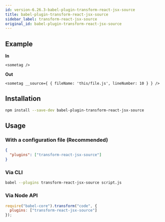 ```yaml
---
id: version-6.26.3-babel-plugin-transform-react-jsx-source
title: babel-plugin-transform-react-jsx-source
sidebar_label: transform-react-jsx-source
original_id: babel-plugin-transform-react-jsx-source
---
```


## Example

**In**

```
<sometag />
```

**Out**

```
<sometag __source={ { fileName: 'this/file.js', lineNumber: 10 } } />
```

## Installation

```sh
npm install --save-dev babel-plugin-transform-react-jsx-source
```

## Usage

### With a configuration file (Recommended)

```json
{
  "plugins": ["transform-react-jsx-source"]
}
```

### Via CLI

```sh
babel --plugins transform-react-jsx-source script.js
```

### Via Node API

```javascript
require("babel-core").transform("code", {
  plugins: ["transform-react-jsx-source"]
});
```

